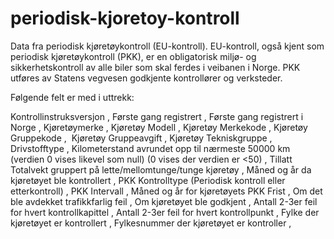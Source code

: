 # periodisk-kjoretoy-kontroll
Data fra periodisk kjøretøykontroll (EU-kontroll).
EU-kontroll, også kjent som periodisk kjøretøykontroll (PKK), er en obligatorisk miljø- og sikkerhetskontroll av alle biler som skal ferdes i veibanen i Norge. PKK utføres av Statens vegvesen godkjente  kontrollører og verksteder.

Følgende felt er med i uttrekk:

Kontrollinstruksversjon ,
Første gang registrert ,
Første gang registrert i Norge ,
Kjøretøymerke ,
Kjøretøy Modell ,
Kjøretøy Merkekode ,
Kjøretøy Gruppekode , 
Kjøretøy Gruppeavgift ,
Kjøretøy Tekniskgruppe ,
Drivstofftype ,
Kilometerstand avrundet opp til nærmeste 50000 km (verdien 0 vises likevel som null) (0 vises der verdien er <50) ,
Tillatt Totalvekt gruppert på lette/mellomtunge/tunge kjøretøy ,
Måned og år da kjøretøyet ble kontrollert ,
PKK Kontrolltype (Periodisk kontroll eller etterkontroll) ,
PKK Intervall ,
Måned og år for kjøretøyets PKK Frist ,
Om det ble avdekket trafikkfarlig feil ,
Om kjøretøyet ble godkjent ,
Antall 2-3er feil for hvert kontrollkapittel ,
Antall 2-3er feil for hvert kontrollpunkt ,
Fylke der kjøretøyet er kontrollert ,
Fylkesnummer der kjøretøyet er kontroller ,
